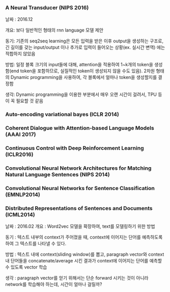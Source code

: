 ### A Neural Transducer (NIPS 2016) ###
날짜 : 2016.12

개요: 보다 일반적인 형태의 rnn language 모델 제안

동기: 기존의 seq2seq learning은 모든 입력을 받은 이후 output을 생성하는 구조로, 긴 길이를 갖는 input/output 이나 추가로 입력이 들어오는 상황(ex. 실시간 변역) 에는 적합하지 않았음

방법: 일정 블록 크기의 input들에 대해, attention을 적용하여 1~k개의 token을 생성함(end token을 포함하므로, 실질적인 token이 생성되지 않을 수도 있음). 2차원 형태의 Dynamic programming을 사용하여, 각 블록에서 얼마나 token을 생성할지를 결정함

생각: Dynamic programming을 이용한 부분에서 매우 오랜 시간이 걸려서, TPU 등이 꼭 필요할 것 같음

### Auto-encoding variational bayes (ICLR 2014) ###

### Coherent Dialogue with Attention-based Language Models (AAAI 2017)

### Continuous Control with Deep Reinforcement Learning (ICLR2016)


### Convolutional Neural Network Architectures for Matching Natural Language Sentences (NIPS 2014)

### Convolutional Neural Networks for Sentence Classification (EMNLP2014) ###


### Distributed Representations of Sentences and Documents (ICML2014) ###
날짜 : 2016.02
개요 : Word2vec 모델을 확장하여, text를 모델링하기 위한 방법

동기 : 텍스트 내부의 context가 주어졌을 때, context에 이어지는 단어를 예측하도록 하여 그 텍스트를 나타낼 수 있다.

방법 : 텍스트 내에 context(sliding window)를 뽑고, paragraph vector와 context 내 단어들을 concatenate/average 시킨 결과가 context에 이어지는 단어를 예측할 수 있도록 vector 학습

생각 : paragraph vector를 얻기 위해서는 단순 forward 시키는 것이 아니라 network를 학습해야 하는데, 시간이 얼마나 걸릴까?



